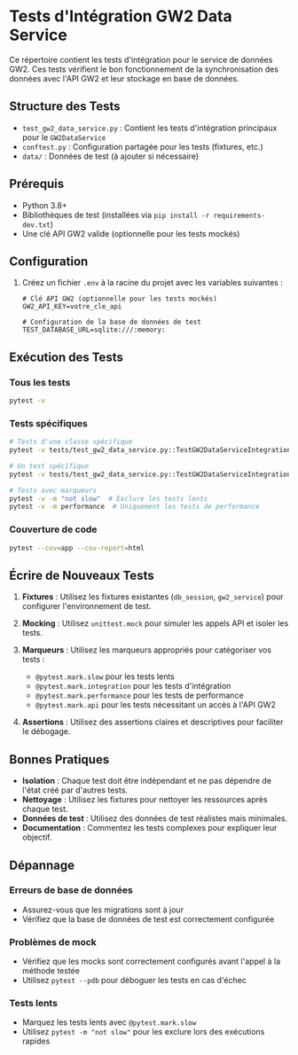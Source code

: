 # Tests d'Intégration GW2 Data Service

Ce répertoire contient les tests d'intégration pour le service de données GW2. Ces tests vérifient le bon fonctionnement de la synchronisation des données avec l'API GW2 et leur stockage en base de données.

## Structure des Tests

- `test_gw2_data_service.py` : Contient les tests d'intégration principaux pour le `GW2DataService`
- `conftest.py` : Configuration partagée pour les tests (fixtures, etc.)
- `data/` : Données de test (à ajouter si nécessaire)

## Prérequis

- Python 3.8+
- Bibliothèques de test (installées via `pip install -r requirements-dev.txt`)
- Une clé API GW2 valide (optionnelle pour les tests mockés)

## Configuration

1. Créez un fichier `.env` à la racine du projet avec les variables suivantes :
   ```
   # Clé API GW2 (optionnelle pour les tests mockés)
   GW2_API_KEY=votre_cle_api
   
   # Configuration de la base de données de test
   TEST_DATABASE_URL=sqlite:///:memory:
   ```

## Exécution des Tests

### Tous les tests
```bash
pytest -v
```

### Tests spécifiques
```bash
# Tests d'une classe spécifique
pytest -v tests/test_gw2_data_service.py::TestGW2DataServiceIntegration

# Un test spécifique
pytest -v tests/test_gw2_data_service.py::TestGW2DataServiceIntegration::test_sync_professions

# Tests avec marqueurs
pytest -v -m "not slow"  # Exclure les tests lents
pytest -v -m performance  # Uniquement les tests de performance
```

### Couverture de code
```bash
pytest --cov=app --cov-report=html
```

## Écrire de Nouveaux Tests

1. **Fixtures** : Utilisez les fixtures existantes (`db_session`, `gw2_service`) pour configurer l'environnement de test.

2. **Mocking** : Utilisez `unittest.mock` pour simuler les appels API et isoler les tests.

3. **Marqueurs** : Utilisez les marqueurs appropriés pour catégoriser vos tests :
   - `@pytest.mark.slow` pour les tests lents
   - `@pytest.mark.integration` pour les tests d'intégration
   - `@pytest.mark.performance` pour les tests de performance
   - `@pytest.mark.api` pour les tests nécessitant un accès à l'API GW2

4. **Assertions** : Utilisez des assertions claires et descriptives pour faciliter le débogage.

## Bonnes Pratiques

- **Isolation** : Chaque test doit être indépendant et ne pas dépendre de l'état créé par d'autres tests.
- **Nettoyage** : Utilisez les fixtures pour nettoyer les ressources après chaque test.
- **Données de test** : Utilisez des données de test réalistes mais minimales.
- **Documentation** : Commentez les tests complexes pour expliquer leur objectif.

## Dépannage

### Erreurs de base de données
- Assurez-vous que les migrations sont à jour
- Vérifiez que la base de données de test est correctement configurée

### Problèmes de mock
- Vérifiez que les mocks sont correctement configurés avant l'appel à la méthode testée
- Utilisez `pytest --pdb` pour déboguer les tests en cas d'échec

### Tests lents
- Marquez les tests lents avec `@pytest.mark.slow`
- Utilisez `pytest -m "not slow"` pour les exclure lors des exécutions rapides
